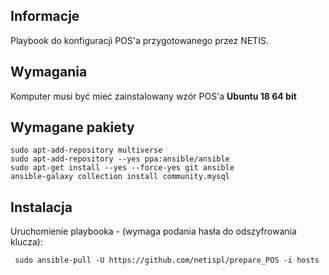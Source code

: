 
## Informacje
Playbook do konfiguracji POS'a przygotowanego przez NETIS.

## Wymagania
Komputer musi być mieć zainstalowany wzór POS'a **Ubuntu 18 64 bit**

## Wymagane pakiety

 ```
 sudo apt-add-repository multiverse
 sudo apt-add-repository --yes ppa:ansible/ansible
 sudo apt-get install --yes --force-yes git ansible
 ansible-galaxy collection install community.mysql
```

## Instalacja
Uruchomienie playbooka - (wymaga podania hasła do odszyfrowania klucza):
```
 sudo ansible-pull -U https://github.com/netispl/prepare_POS -i hosts
```
